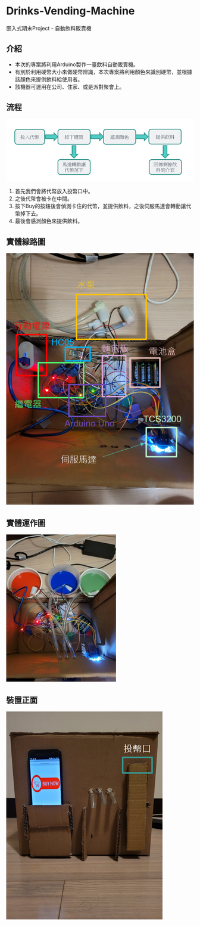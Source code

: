 # Drinks-Vending-Machine
嵌入式期末Project - 自動飲料販賣機

## 介紹

* 本次的專案將利用Arduino製作一臺飲料自動販賣機。
* 有別於利用硬幣大小來做硬幣辨識，本次專案將利用顏色來識別硬幣，並根據該顏色來提供飲料給使用者。
* 該機器可運用在公司、住家、或是派對聚會上。

## 流程
![](https://github.com/michael54856/Drinks-Vending-Machine/blob/main/Image/workFlow.png)
1. 首先我們會將代幣放入投幣口中。
2. 之後代幣會被卡在中間。
3. 按下Buy的按鈕後會偵測卡住的代幣，並提供飲料，之後伺服馬達會轉動讓代幣掉下去。
4. 最後會感測顏色來提供飲料。


## 實體線路圖

![](https://github.com/michael54856/Drinks-Vending-Machine/blob/main/Image/WireImage.png)

## 實體運作圖
![](https://github.com/michael54856/Drinks-Vending-Machine/blob/main/Image/Operation.jpg)

## 裝置正面
![](https://github.com/michael54856/Drinks-Vending-Machine/blob/main/Image/front.png)



